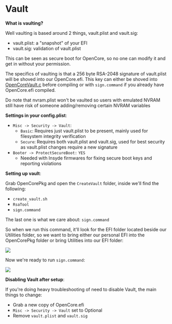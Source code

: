 # Vault

**What is vaulting?**

Well vaulting is based around 2 things, vault.plist and vault.sig:

* vault.plist: a "snapshot" of your EFI
* vault.sig: validation of vault.plist

This can be seen as secure boot for OpenCore, so no one can modify it and get in without your permission.

The specifics of vaulting is that a 256 byte RSA-2048 signature of vault.plist will be shoved into our OpenCore.efi. This key can either be shoved into [OpenCoreVault.c](https://github.com/acidanthera/OpenCorePkg/blob/master/Platform/OpenCore/OpenCoreVault.c) before compiling or with `sign.command` if you already have OpenCore.efi compiled.

Do note that nvram.plist won't be vaulted so users with emulated NVRAM still have risk of someone adding/removing certain NVRAM variables

**Settings in your config.plist**:

* `Misc -> Security -> Vault`:
  * `Basic`: Requires just vault.plist to be present, mainly used for filesystem integrity verification
  * `Secure`: Requires both vault.plist and vault.sig, used for best security as vault.plist changes require a new signature
* `Booter -> ProtectSecureBoot:` `YES`
  * Needed with Insyde firmwares for fixing secure boot keys and reporting violations

**Setting up vault**:

Grab OpenCorePkg and open the `CreateVault` folder, inside we'll find the following:

* `create_vault.sh`
* `RsaTool`
* `sign.command`

The last one is what we care about: `sign.command`

So when we run this command, it'll look for the EFI folder located beside our Utilities folder, so we want to bring either our personal EFI into the OpenCorePkg folder or bring Utilities into our EFI folder:

![](../../images/post-install/security-md/sign.png)

Now we're ready to run `sign.command`:

![](../../images/post-install/security-md/sign-demo.png)

**Disabling Vault after setup**:

If you're doing heavy troubleshooting of need to disable Vault, the main things to change:

* Grab a new copy of OpenCore.efi
* `Misc -> Security -> Vault` set to Optional
* Remove `vault.plist` and `vault.sig`
